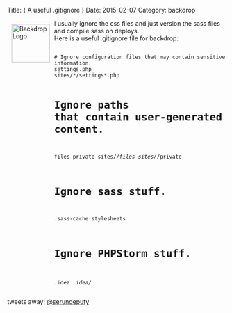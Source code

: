 Title: { A useful .gitignore }
Date: 2015-02-07
Category: backdrop


<p>
<img src="https://backdropcms.org/files/Backdrop-Logo-Vertical.png" width="88" alt="Backdrop Logo" style="float: left; margin: 10px;" />
I usually ignore the css files and just version the sass files and compile sass on deploys.<br />
Here is a useful <span class="inline-code">.gitignore</span> file for backdrop:
</p>
<div class="clearfix"></div>
<pre>
<code class="bash">
# Ignore configuration files that may contain sensitive information.
settings.php
sites/*/settings*.php

# Ignore paths that contain user-generated content.
files
private
sites/*/files
sites/*/private

# Ignore sass stuff.
.sass-cache
stylesheets

# Ignore PHPStorm stuff.
.idea
*.idea/*
</code>
</pre>
<p>
tweets away; 
<a href="http://twitter.com/serundeputy">@serundeputy</a>
</p>
